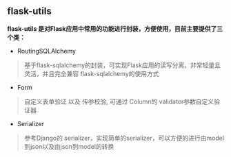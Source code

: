 ## flask-utils

**flask-utils 是对Flask应用中常用的功能进行封装，方便使用，目前主要提供了三个类：**

* RoutingSQLAlchemy
> 基于flask-sqlalchemy的封装，可实现Flask应用的读写分离，非常轻量且灵活，并且完全兼容 flask-sqlalchemy的使用方式

* Form
> 自定义表单验证 以及 传参校验, 可通过 Column的 validator参数自定义验证器

* Serializer
> 参考Django的 serializer，实现简单的serializer，可以方便的进行由model 到json以及由json到model的转换